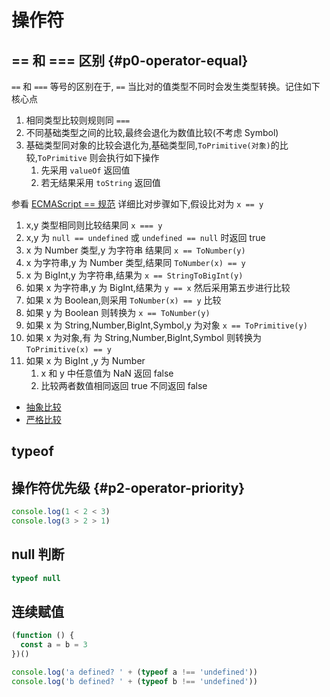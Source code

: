 
# 操作符

## == 和 === 区别 {#p0-operator-equal}

<Answer>

`==` 和 `===` 等号的区别在于, `==` 当比对的值类型不同时会发生类型转换。记住如下核心点

1. 相同类型比较则规则同 `===`
2. 不同基础类型之间的比较,最终会退化为数值比较(不考虑 Symbol)
3. 基础类型同对象的比较会退化为,基础类型同,`ToPrimitive(对象)`的比较,`ToPrimitive` 则会执行如下操作
   1. 先采用 `valueOf` 返回值
   2. 若无结果采用 `toString` 返回值

参看 [ECMAScript == 规范](https://tc39.es/ecma262/#sec-abstract-equality-comparison) 详细比对步骤如下,假设比对为 `x == y`

1. x,y 类型相同则比较结果同 `x === y`
2. x,y 为 `null == undefined` 或 `undefined == null` 时返回 true
3. x 为 Number 类型,y 为字符串 结果同 `x == ToNumber(y)`
4. x 为字符串,y 为 Number 类型,结果同 `ToNumber(x) == y`
5. x 为 BigInt,y 为字符串,结果为 `x == StringToBigInt(y)`
6. 如果 x 为字符串,y 为 BigInt,结果为 `y == x` 然后采用第五步进行比较
7. 如果 x 为 Boolean,则采用 `ToNumber(x) == y` 比较
8. 如果 y 为 Boolean 则转换为 `x == ToNumber(y)`
9. 如果 x 为 String,Number,BigInt,Symbol,y 为对象 `x == ToPrimitive(y)`
10. 如果 x 为对象,有 为 String,Number,BigInt,Symbol 则转换为 `ToPrimitive(x) == y`
11. 如果 x 为 BigInt ,y 为 Number
    1. x 和 y 中任意值为 NaN 返回 false
    2. 比较两者数值相同返回 true 不同返回 false

- [抽象比较](https://tc39.github.io/ecma262/#sec-abstract-equality-comparison)
- [严格比较](https://tc39.github.io/ecma262/#sec-strict-equality-comparison)

</Answer>

## typeof

## 操作符优先级 {#p2-operator-priority}

```js
console.log(1 < 2 < 3)
console.log(3 > 2 > 1)
```

## null 判断

```js
typeof null
```

<Answer>

</Answer>

## 连续赋值

<!-- 问题说明 -->
```js
(function () {
  const a = b = 3
})()

console.log('a defined? ' + (typeof a !== 'undefined'))
console.log('b defined? ' + (typeof b !== 'undefined'))
```
